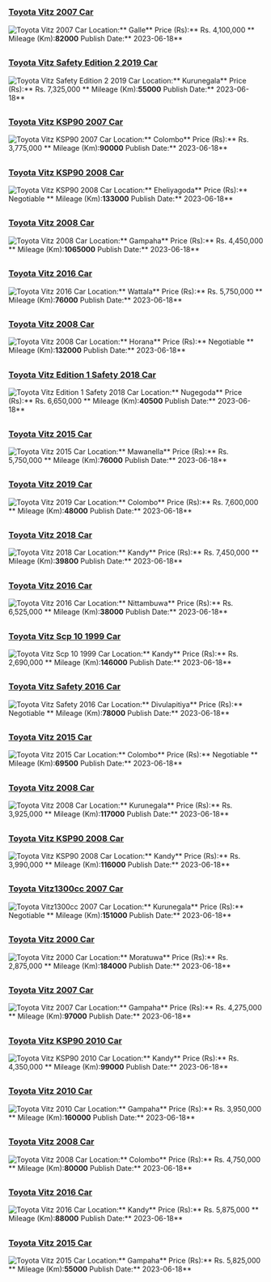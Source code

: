 
##        
### [Toyota Vitz 2007 Car](https://riyasewana.com/buy/toyota-vitz-sale-galle-6506008)
![Toyota Vitz 2007 Car](//riyasewana.com/thumb/thumbtoyota-vits-2007-188521312551.jpg)
Location:** Galle**
Price (Rs):** Rs. 4,100,000 **
Mileage (Km):**82000**
Publish Date:** 2023-06-18**

##        
### [Toyota Vitz Safety Edition 2 2019 Car](https://riyasewana.com/buy/toyota-vitz-safety-sale-kurunegala-6505999)
![Toyota Vitz Safety Edition 2 2019 Car](//riyasewana.com/thumb/thumbtoyota-vitz-safety-2019-188513212361.jpg)
Location:** Kurunegala**
Price (Rs):** Rs. 7,325,000 **
Mileage (Km):**55000**
Publish Date:** 2023-06-18**

##        
### [Toyota Vitz KSP90 2007 Car](https://riyasewana.com/buy/toyota-vitz-ksp90-sale-colombo-6505870)
![Toyota Vitz KSP90 2007 Car](//riyasewana.com/thumb/thumbtoyota-vitz-ksp90-2007-188365912411.jpg)
Location:** Colombo**
Price (Rs):** Rs. 3,775,000 **
Mileage (Km):**90000**
Publish Date:** 2023-06-18**

##        
### [Toyota Vitz KSP90 2008 Car](https://riyasewana.com/buy/toyota-vitz-ksp90-sale-eheliyagoda-6505738)
![Toyota Vitz KSP90 2008 Car](//riyasewana.com/thumb/thumbtoyota-vitz-ksp90-2008-188205712631.jpg)
Location:** Eheliyagoda**
Price (Rs):** Negotiable **
Mileage (Km):**133000**
Publish Date:** 2023-06-18**

##        
### [Toyota Vitz 2008 Car](https://riyasewana.com/buy/toyota-vitz-sale-gampaha-6505692)
![Toyota Vitz 2008 Car](//riyasewana.com/thumb/thumbtoyota-vitz-2008-188143912031.jpg)
Location:** Gampaha**
Price (Rs):** Rs. 4,450,000 **
Mileage (Km):**1065000**
Publish Date:** 2023-06-18**

##        
### [Toyota Vitz 2016 Car](https://riyasewana.com/buy/toyota-vitz-sale-wattala-6505606)
![Toyota Vitz 2016 Car](//riyasewana.com/thumb/thumbtoyota-vitz-2016-188012912011.jpg)
Location:** Wattala**
Price (Rs):** Rs. 5,750,000 **
Mileage (Km):**76000**
Publish Date:** 2023-06-18**

##        
### [Toyota Vitz 2008 Car](https://riyasewana.com/buy/toyota-vitz-sale-horana-6505590)
![Toyota Vitz 2008 Car](//riyasewana.com/thumb/thumbtoyota-vitz-188173017211.jpg)
Location:** Horana**
Price (Rs):** Negotiable **
Mileage (Km):**132000**
Publish Date:** 2023-06-18**

##        
### [Toyota Vitz Edition 1 Safety 2018 Car](https://riyasewana.com/buy/toyota-vitz-edition-sale-nugegoda-6505497)
![Toyota Vitz Edition 1 Safety 2018 Car](//riyasewana.com/thumb/thumbtoyota-vitz-edition-2018-187470412561.jpg)
Location:** Nugegoda**
Price (Rs):** Rs. 6,650,000 **
Mileage (Km):**40500**
Publish Date:** 2023-06-18**

##        
### [Toyota Vitz 2015 Car](https://riyasewana.com/buy/toyota-vitz-sale-mawanella-6505473)
![Toyota Vitz 2015 Car](//riyasewana.com/thumb/thumbtoyota-vitz-187422722241.jpg)
Location:** Mawanella**
Price (Rs):** Rs. 5,750,000 **
Mileage (Km):**76000**
Publish Date:** 2023-06-18**

##        
### [Toyota Vitz 2019 Car](https://riyasewana.com/buy/toyota-vitz-sale-colombo-6505457)
![Toyota Vitz 2019 Car](//riyasewana.com/thumb/thumbtoyota-vitz-2019-187402512721.jpg)
Location:** Colombo**
Price (Rs):** Rs. 7,600,000 **
Mileage (Km):**48000**
Publish Date:** 2023-06-18**

##        
### [Toyota Vitz 2018 Car](https://riyasewana.com/buy/toyota-vitz-sale-kandy-6505443)
![Toyota Vitz 2018 Car](//riyasewana.com/thumb/thumbtoyota-vitz-2018-187384212241.jpg)
Location:** Kandy**
Price (Rs):** Rs. 7,450,000 **
Mileage (Km):**39800**
Publish Date:** 2023-06-18**

##        
### [Toyota Vitz 2016 Car](https://riyasewana.com/buy/toyota-vitz-sale-nittambuwa-6505417)
![Toyota Vitz 2016 Car](//riyasewana.com/thumb/thumbtoyota-vitz-led-1873528441.jpg)
Location:** Nittambuwa**
Price (Rs):** Rs. 6,525,000 **
Mileage (Km):**38000**
Publish Date:** 2023-06-18**

##        
### [Toyota Vitz Scp 10 1999 Car](https://riyasewana.com/buy/toyota-vitz-scp-sale-kandy-6505411)
![Toyota Vitz Scp 10 1999 Car](//riyasewana.com/thumb/thumbtoyota-vitz-scp-1999-187345912701.jpg)
Location:** Kandy**
Price (Rs):** Rs. 2,690,000 **
Mileage (Km):**146000**
Publish Date:** 2023-06-18**

##        
### [Toyota Vitz Safety 2016 Car](https://riyasewana.com/buy/toyota-vitz-safety-sale-divulapitiya-6505360)
![Toyota Vitz Safety 2016 Car](//riyasewana.com/thumb/thumbtoyota-vitz-safety-1872843701.jpg)
Location:** Divulapitiya**
Price (Rs):** Negotiable **
Mileage (Km):**78000**
Publish Date:** 2023-06-18**

##        
### [Toyota Vitz 2015 Car](https://riyasewana.com/buy/toyota-vitz-sale-colombo-6505336)
![Toyota Vitz 2015 Car](//riyasewana.com/thumb/thumbtoyota-vitz-18725504831.jpg)
Location:** Colombo**
Price (Rs):** Negotiable **
Mileage (Km):**69500**
Publish Date:** 2023-06-18**

##        
### [Toyota Vitz 2008 Car](https://riyasewana.com/buy/toyota-vitz-sale-kurunegala-6505321)
![Toyota Vitz 2008 Car](//riyasewana.com/thumb/thumbtoyota-vitz-18724264161.jpg)
Location:** Kurunegala**
Price (Rs):** Rs. 3,925,000 **
Mileage (Km):**117000**
Publish Date:** 2023-06-18**

##        
### [Toyota Vitz KSP90 2008 Car](https://riyasewana.com/buy/toyota-vitz-ksp90-sale-kandy-6505318)
![Toyota Vitz KSP90 2008 Car](//riyasewana.com/thumb/thumbtoyota-vitz-ksp90-2008-187235712691.jpg)
Location:** Kandy**
Price (Rs):** Rs. 3,990,000 **
Mileage (Km):**116000**
Publish Date:** 2023-06-18**

##        
### [Toyota Vitz1300cc 2007 Car](https://riyasewana.com/buy/toyota-vitz1300cc-sale-kurunegala-6505295)
![Toyota Vitz1300cc 2007 Car](//riyasewana.com/thumb/thumbtoyota-vitz1300cc-187461110321.jpg)
Location:** Kurunegala**
Price (Rs):** Negotiable **
Mileage (Km):**151000**
Publish Date:** 2023-06-18**

##        
### [Toyota Vitz 2000 Car](https://riyasewana.com/buy/toyota-vitz-sale-moratuwa-6505268)
![Toyota Vitz 2000 Car](//riyasewana.com/thumb/thumbtoyota-vitz-1871647921.jpg)
Location:** Moratuwa**
Price (Rs):** Rs. 2,875,000 **
Mileage (Km):**184000**
Publish Date:** 2023-06-18**

##        
### [Toyota Vitz 2007 Car](https://riyasewana.com/buy/toyota-vitz-sale-gampaha-6505261)
![Toyota Vitz 2007 Car](//riyasewana.com/thumb/thumbtoyota-vitz-2007-187151812641.jpg)
Location:** Gampaha**
Price (Rs):** Rs. 4,275,000 **
Mileage (Km):**97000**
Publish Date:** 2023-06-18**

##        
### [Toyota Vitz KSP90 2010 Car](https://riyasewana.com/buy/toyota-vitz-ksp90-sale-kandy-6505243)
![Toyota Vitz KSP90 2010 Car](//riyasewana.com/thumb/thumbtoyota-vitz-ksp90-2010-187113712511.jpg)
Location:** Kandy**
Price (Rs):** Rs. 4,350,000 **
Mileage (Km):**99000**
Publish Date:** 2023-06-18**

##        
### [Toyota Vitz 2010 Car](https://riyasewana.com/buy/toyota-vitz-sale-gampaha-6505110)
![Toyota Vitz 2010 Car](//riyasewana.com/thumb/thumbtoyota-bitz-2010-186484812021.jpg)
Location:** Gampaha**
Price (Rs):** Rs. 3,950,000 **
Mileage (Km):**160000**
Publish Date:** 2023-06-18**

##        
### [Toyota Vitz 2008 Car](https://riyasewana.com/buy/toyota-vitz-sale-colombo-6504979)
![Toyota Vitz 2008 Car](//riyasewana.com/thumb/thumbtoyota-vitz-18639466291.jpg)
Location:** Colombo**
Price (Rs):** Rs. 4,750,000 **
Mileage (Km):**80000**
Publish Date:** 2023-06-18**

##        
### [Toyota Vitz 2016 Car](https://riyasewana.com/buy/toyota-vitz-sale-kandy-6504946)
![Toyota Vitz 2016 Car](//riyasewana.com/thumb/thumbtoyota-vitz-2016-185145112651.jpg)
Location:** Kandy**
Price (Rs):** Rs. 5,875,000 **
Mileage (Km):**88000**
Publish Date:** 2023-06-18**

##        
### [Toyota Vitz 2015 Car](https://riyasewana.com/buy/toyota-vitz-sale-gampaha-6504891)
![Toyota Vitz 2015 Car](//riyasewana.com/thumb/thumbtoyota-vitz-2015-181011612281.jpg)
Location:** Gampaha**
Price (Rs):** Rs. 5,825,000 **
Mileage (Km):**55000**
Publish Date:** 2023-06-18**
